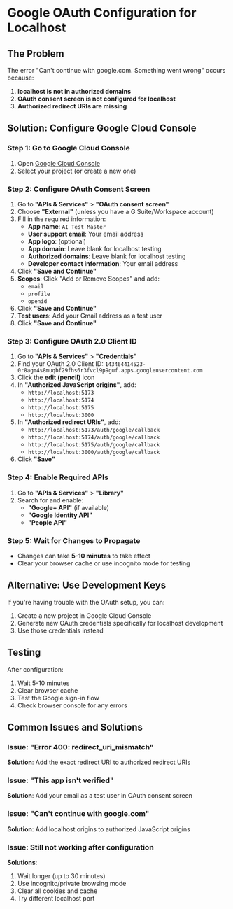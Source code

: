 # Google OAuth Configuration for Localhost

## The Problem
The error "Can't continue with google.com. Something went wrong" occurs because:
1. **localhost is not in authorized domains**
2. **OAuth consent screen is not configured for localhost**
3. **Authorized redirect URIs are missing**

## Solution: Configure Google Cloud Console

### Step 1: Go to Google Cloud Console
1. Open [Google Cloud Console](https://console.cloud.google.com/)
2. Select your project (or create a new one)

### Step 2: Configure OAuth Consent Screen
1. Go to **"APIs & Services"** > **"OAuth consent screen"**
2. Choose **"External"** (unless you have a G Suite/Workspace account)
3. Fill in the required information:
   - **App name**: `AI Test Master`
   - **User support email**: Your email address
   - **App logo**: (optional)
   - **App domain**: Leave blank for localhost testing
   - **Authorized domains**: Leave blank for localhost testing
   - **Developer contact information**: Your email address
4. Click **"Save and Continue"**
5. **Scopes**: Click "Add or Remove Scopes" and add:
   - `email`
   - `profile` 
   - `openid`
6. Click **"Save and Continue"**
7. **Test users**: Add your Gmail address as a test user
8. Click **"Save and Continue"**

### Step 3: Configure OAuth 2.0 Client ID
1. Go to **"APIs & Services"** > **"Credentials"**
2. Find your OAuth 2.0 Client ID: `143464414523-0r8agm4s8muqbf29fhs6r3fvcl9p9guf.apps.googleusercontent.com`
3. Click the **edit (pencil)** icon
4. In **"Authorized JavaScript origins"**, add:
   - `http://localhost:5173`
   - `http://localhost:5174`
   - `http://localhost:5175`
   - `http://localhost:3000`
5. In **"Authorized redirect URIs"**, add:
   - `http://localhost:5173/auth/google/callback`
   - `http://localhost:5174/auth/google/callback`
   - `http://localhost:5175/auth/google/callback`
   - `http://localhost:3000/auth/google/callback`
6. Click **"Save"**

### Step 4: Enable Required APIs
1. Go to **"APIs & Services"** > **"Library"**
2. Search for and enable:
   - **"Google+ API"** (if available)
   - **"Google Identity API"** 
   - **"People API"**

### Step 5: Wait for Changes to Propagate
- Changes can take **5-10 minutes** to take effect
- Clear your browser cache or use incognito mode for testing

## Alternative: Use Development Keys
If you're having trouble with the OAuth setup, you can:
1. Create a new project in Google Cloud Console
2. Generate new OAuth credentials specifically for localhost development
3. Use those credentials instead

## Testing
After configuration:
1. Wait 5-10 minutes
2. Clear browser cache
3. Test the Google sign-in flow
4. Check browser console for any errors

## Common Issues and Solutions

### Issue: "Error 400: redirect_uri_mismatch"
**Solution**: Add the exact redirect URI to authorized redirect URIs

### Issue: "This app isn't verified"
**Solution**: Add your email as a test user in OAuth consent screen

### Issue: "Can't continue with google.com"
**Solution**: Add localhost origins to authorized JavaScript origins

### Issue: Still not working after configuration
**Solutions**:
1. Wait longer (up to 30 minutes)
2. Use incognito/private browsing mode
3. Clear all cookies and cache
4. Try different localhost port

